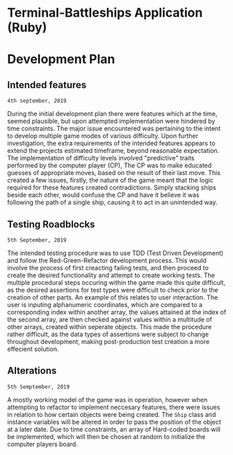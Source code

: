 # Terminal-Battleships Application (Ruby)
# Development Plan

## Intended features
```
4th september, 2019
```
During the initial development plan there were features which at the time, seemed plausible, but upon attempted implementation were hindered by time constraints. The major issue encountered was pertaining to the intent to develop multiple game modes of various difficulty. Upon further investigation, the extra requirements of the intended features appears to extend the projects estimated timeframe, beyond reasonable expectation. The implementation of difficulty levels involved "predictive" traits performed by the computer player (CP), The CP was to make educated guesses of appropriate moves, based on the result of their last move. This created a few issues, firstly, the nature of the game meant that the logic required for these features created contradictions. Simply stacking ships beside each other, would confuse the CP and have it believe it was following the path of a single ship, causing it to act in an unintended way. 

## Testing Roadblocks 
```
5th September, 2019
```
The intended testing procedure was to use TDD (Test Driven Development) and follow the Red-Green-Refactor development process. This would involve the process of first creacting failing tests, and then proceed to create the desired functionality and attempt to create working tests. The multiple procedural steps occuring within the game made this quite difficult, as the desired assertions for test types were difficult to check prior to the creation of other parts. An example of this relates to user interaction. The user is inputing alphanumeric coordinates, which are compared to a corresponding index within another array, the values attained at the index of the second array, are then checked against values within a multitude of other arrays, created within seperate objects. This made the procedure rather difficult, as the data types of assertions were subject to change throughout development, making post-production test creation a more effecient solution.

## Alterations
```
5th Semptember, 2019
```
A mostly working model of the game was in operation, however when attempting to refactor to implement neccesary features, there were issues in relation to how certain objects were being created. The `Ship` class and instance variables will be altered in order to pass the position of the object at a later date. Due to time constraints, an array of Hard-coded boards will be implemented, which will then be chosen at random to initialize the computer players board. 